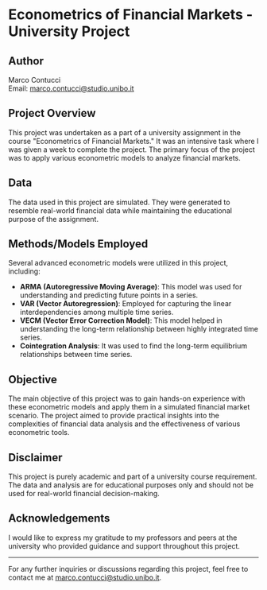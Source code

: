 # Econometrics of Financial Markets - University Project

## Author
Marco Contucci  
Email: marco.contucci@studio.unibo.it

## Project Overview
This project was undertaken as a part of a university assignment in the course "Econometrics of Financial Markets." It was an intensive task where I was given a week to complete the project. The primary focus of the project was to apply various econometric models to analyze financial markets.

## Data
The data used in this project are simulated. They were generated to resemble real-world financial data while maintaining the educational purpose of the assignment.

## Methods/Models Employed
Several advanced econometric models were utilized in this project, including:
- **ARMA (Autoregressive Moving Average)**: This model was used for understanding and predicting future points in a series.
- **VAR (Vector Autoregression)**: Employed for capturing the linear interdependencies among multiple time series.
- **VECM (Vector Error Correction Model)**: This model helped in understanding the long-term relationship between highly integrated time series.
- **Cointegration Analysis**: It was used to find the long-term equilibrium relationships between time series.

## Objective
The main objective of this project was to gain hands-on experience with these econometric models and apply them in a simulated financial market scenario. The project aimed to provide practical insights into the complexities of financial data analysis and the effectiveness of various econometric tools.

## Disclaimer
This project is purely academic and part of a university course requirement. The data and analysis are for educational purposes only and should not be used for real-world financial decision-making.

## Acknowledgements
I would like to express my gratitude to my professors and peers at the university who provided guidance and support throughout this project.

---

For any further inquiries or discussions regarding this project, feel free to contact me at marco.contucci@studio.unibo.it.
